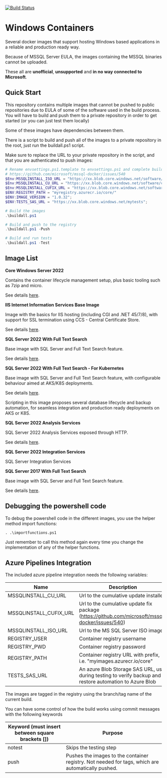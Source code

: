 [![Build Status](https://dev.azure.com/easytechglobal/Sabentis/_apis/build/status%2FWindows%20Containers?branchName=master)](https://dev.azure.com/easytechglobal/Sabentis/_build/latest?definitionId=4&branchName=master)

# Windows Containers

Several docker images that support hosting Windows based applications in a reliable and production ready way.

Because of MSSQL Server EULA, the images containing the MSSQL binaries cannot be uploaded.

These all are **unofficial**, **unsupported** and **in no way connected to Microsoft**.

## Quick Start

This repository contains multiple images that cannot be pushed to public repositories due to EULA of some of the software used in the build process. You will have to build and push them to a private repository in order to get started (or you can just test them locally)

Some of these images have dependencies between them.

There is a script to build and push all of the images to a private repository in the root, just run the buildall.ps1 script.

Make sure to replace the URL to your private repository in the script, and that you are authenticated to push images:

```powershell
# Rename envsettings.ps1.template to envsettings.ps1 and complete build params
# https://github.com/microsoft/mssql-docker/issues/540
$Env:MSSQLINSTALL_ISO_URL = "https://xx.blob.core.windows.net/software/mssql.iso";
$Env:MSSQLINSTALL_CU_URL = "https://xx.blob.core.windows.net/software/cu.exe";
$Env:MSSQLINSTALL_CUFIX_URL = "https://xx.blob.core.windows.net/software/cufix.7z";
$ENV:REGISTRY_PATH = "myregistry.azurecr.io/core/"
$ENV:IMAGE_VERSION = "1.0.32";
$ENV:TESTS_SAS_URL = "https://xx.blob.core.windows.net/mytests";

# Build the images
.\buildall.ps1

# Build and push to the registry
.\buildall.ps1 -Push

# Build and run tests
.\buildall.ps1 -Test
```

## Image List

**Core Windows Server 2022**

Contains the container lifecycle management setup, plus basic tooling such as 7zip and micro.

See details [here](servercore2022/readme.md).

**IIS Internet Information Services Base Image**

Image with the basics for IIS hosting (including CGI and .NET 45/7/8), with support for SSL termination using CCS - Central Certificate Store.

See details [here](servercore2022iis/readme.md).

**SQL Server 2022 With Full Text Search**

Base image with SQL Server and Full Text Search feature.

See details [here](sqlserver2022base/readme.md).

**SQL Server 2022 With Full Text Search - For Kubernetes**

Base image with SQL Server and Full Text Search feature, with configurable behaviour aimed at AKS/K8S deployments.

See details [here](sqlserver2022k8s/readme.md).

Scripting in this image proposes several database lifecycle and backup automation, for seamless integration and production ready deployments on AKS or K8S.

**SQL Server 2022 Analysis Services**

SQL Server 2022 Analysis Services exposed through HTTP.

See details [here](sqlserver2022as/readme.md).

**SQL Server 2022 Integration Services**

SQL Server Integration Services

**SQL Server 2017 With Full Text Search**

Base image with SQL Server and Full Text Search feature.

See details [here](sqlserver2017base/readme.md).

## Debugging the powershell code

To debug the powershell code in the different images, you use the helper method import functions:

```
. .\importfunctions.ps1   
```

Just remember to call this method again every time you change the implementation of any of the helper functions.

## Azure Pipelines Integration

The included azure pipeline integration needs the following variables:

| Name                   | Description                                                  |
| ---------------------- | ------------------------------------------------------------ |
| MSSQLINSTALL_CU_URL    | Url to the cumulative update installer                       |
| MSSQLINSTALL_CUFIX_URL | Url to the cumulative update fix package (https://github.com/microsoft/mssql-docker/issues/540) |
| MSSQLINSTALL_ISO_URL   | Url to the MS SQL Server ISO image                           |
| REGISTRY_USER          | Container registry username                                  |
| REGISTRY_PWD           | Container registry password                                  |
| REGISTRY_PATH          | Container registry URL with prefix, i.e. "myimages.azurecr.io/core" |
| TESTS_SAS_URL          | An azure Blob Storage SAS URL, use during testing to verify backup and restore automation to Azure Blob |

The images are tagged in the registry using the branch/tag name of the current build.

You can have some control of how the build works using commit messages with the following keywords

| Keyword (must insert between square brackets []) | Purpose                                                      |
| ------------------------------------------------ | ------------------------------------------------------------ |
| notest                                           | Skips the testing step                                       |
| push                                             | Pushes the images to the container registry. Not needed for tags, which are automatically pushed. |


